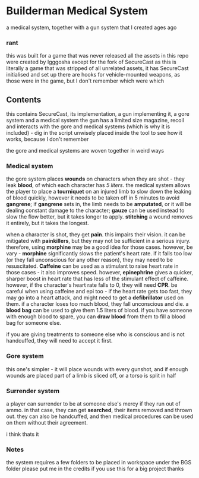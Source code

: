 # Builderman Medical System
 a medical system, together with a gun system that I created ages ago


 ### rant
 this was built for a game that was never released
 all the assets in this repo were created by Igggosha except for the fork of SecureCast
 as this is literally a game that was stripped of all unrelated assets, it has SecureCast
 initialised and set up
 there are hooks for vehicle-mounted weapons, as those were in the game, but I don't remember
 which were which

## Contents
 this contains SecureCast, its implementation, a gun implementing it, a gore system and a medical
 system
 the gun has a limited size magazine, recoil and interacts with the gore and medical systems (which is
 why it is included) - dig in the script unwisely placed inside the tool to see how it works, because
 I don't remember


 the gore and medical systems are woven together in weird ways

 ### Medical system

 the gore system places **wounds** on characters when they are shot - they leak **blood**, of which each 
 character has *5 liters*.
 the medical system allows the player to place a **tourniquet** on an injured limb to slow down the leaking of blood quickly, however it needs to be taken off in 5 minutes to avoid **gangrene**; if **gangrene** sets in, the limb needs to be **amputated**, or it will be dealing constant damage to the character; **gauze** can be used instead to slow the flow better, but it takes longer to apply. **stitching** a wound removes it entirely, but it takes the longest.

 when a character is shot, they get **pain**. this impairs their vision. it can be mitigated with **painkillers**, but
 they may not be sufficient in a serious injury. therefore, using **morphine** may be a good idea for those cases.
 however, be vary - **morphine** significantly slows the patient's heart rate. if it falls too low (or they fall unconscious
 for any other reason), they may need to be resuscitated. **Caffeine** can be used as a stimulant to raise heart rate in those
 cases - it also improves speed. however, **epinephrine** gives a quicker, sharper boost in heart rate that has less of the stimulant effect of caffeine.  however, if the character's heart rate falls to 0, they will need **CPR**. be careful when using
 caffeine and epi too - if the heart rate gets too fast, they may go into a heart attack, and might need to get a **defibrillator** used on them.
 if a character loses too much blood, they fall unconscious and die. a **blood bag** can be used to give them 1.5 liters of blood. if you have someone with enough blood to spare, you can **draw blood** from them to fill a blood bag for someone else.

 if you are giving treatments to someone else who is conscious and is not handcuffed, they will need to accept it first.

### Gore system
 this one's simpler - it will place wounds with every gunshot, and if enough wounds are placed part of a limb is sliced off, or a torso is split in half

### Surrender system
 a player can surrender to be at someone else's mercy if they run out of ammo. in that case, they can get **searched**, their items removed and thrown out. they can also be handcuffed, and then medical procedures can be used on them without their agreement.

i think thats it

### Notes
 the system requires a few folders to be placed in workspace under the BGS folder
 please put me in the credits if you use this for a big project thanks
